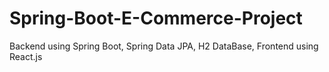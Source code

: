 # Spring-Boot-E-Commerce-Project
Backend using Spring Boot, Spring Data JPA, H2 DataBase, Frontend using React.js
